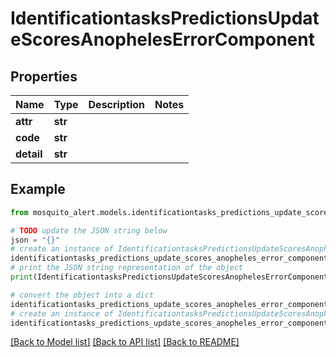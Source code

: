 # IdentificationtasksPredictionsUpdateScoresAnophelesErrorComponent


## Properties

Name | Type | Description | Notes
------------ | ------------- | ------------- | -------------
**attr** | **str** |  | 
**code** | **str** |  | 
**detail** | **str** |  | 

## Example

```python
from mosquito_alert.models.identificationtasks_predictions_update_scores_anopheles_error_component import IdentificationtasksPredictionsUpdateScoresAnophelesErrorComponent

# TODO update the JSON string below
json = "{}"
# create an instance of IdentificationtasksPredictionsUpdateScoresAnophelesErrorComponent from a JSON string
identificationtasks_predictions_update_scores_anopheles_error_component_instance = IdentificationtasksPredictionsUpdateScoresAnophelesErrorComponent.from_json(json)
# print the JSON string representation of the object
print(IdentificationtasksPredictionsUpdateScoresAnophelesErrorComponent.to_json())

# convert the object into a dict
identificationtasks_predictions_update_scores_anopheles_error_component_dict = identificationtasks_predictions_update_scores_anopheles_error_component_instance.to_dict()
# create an instance of IdentificationtasksPredictionsUpdateScoresAnophelesErrorComponent from a dict
identificationtasks_predictions_update_scores_anopheles_error_component_from_dict = IdentificationtasksPredictionsUpdateScoresAnophelesErrorComponent.from_dict(identificationtasks_predictions_update_scores_anopheles_error_component_dict)
```
[[Back to Model list]](../README.md#documentation-for-models) [[Back to API list]](../README.md#documentation-for-api-endpoints) [[Back to README]](../README.md)


